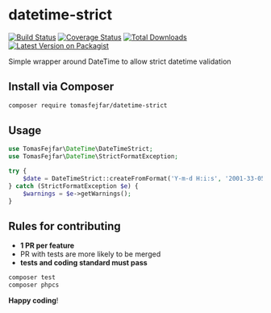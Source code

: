 # datetime-strict
 
[![Build Status][ico-travis]][link-travis]
[![Coverage Status][ico-coveralls]][link-coveralls]
[![Total Downloads][ico-downloads]][link-downloads]
[![Latest Version on Packagist][ico-version]][link-packagist]

Simple wrapper around DateTime to allow strict datetime validation

## Install via Composer

``` bash
composer require tomasfejfar/datetime-strict
```

## Usage

``` php
use TomasFejfar\DateTime\DateTimeStrict;
use TomasFejfar\DateTime\StrictFormatException;

try {
    $date = DateTimeStrict::createFromFormat('Y-m-d H:i:s', '2001-33-05 13:35:08');
} catch (StrictFormatException $e) {
    $warnings = $e->getWarnings();
}
```

## Rules for contributing

- **1 PR per feature**
- PR with tests are more likely to be merged 
- **tests and coding standard must pass**

```bash
composer test
composer phpcs
```

**Happy coding**!

[ico-version]: https://img.shields.io/packagist/v/tomasfejfar/datetime-strict.svg?style=flat-square
[ico-travis]: https://img.shields.io/travis/tomasfejfar/datetime-strict/master.svg?style=flat-square
[ico-coveralls]: https://coveralls.io/repos/github/tomasfejfar/datetime-strict/badge.svg?branch=master
[ico-downloads]: https://img.shields.io/packagist/dt/tomasfejfar/datetime-strict.svg?style=flat-square

[link-packagist]: https://packagist.org/packages/tomasfejfar/datetime-strict
[link-travis]: https://travis-ci.org/tomasfejfar/datetime-strict
[link-coveralls]: https://coveralls.io/github/tomasfejfar/datetime-strict?branch=master
[link-downloads]: https://packagist.org/packages/tomasfejfar/datetime-strict
